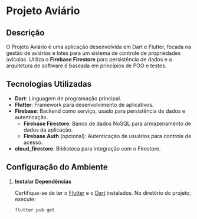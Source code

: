 # Projeto Aviário

## Descrição

O Projeto Aviário é uma aplicação desenvolvida em Dart e Flutter, focada na gestão de aviários e lotes para um sistema de controle de propriedades avícolas. Utiliza o **Firebase Firestore** para persistência de dados e a arquitetura de software é baseada em princípios de POO e testes.

## Tecnologias Utilizadas

- **Dart**: Linguagem de programação principal.
- **Flutter**: Framework para desenvolvimento de aplicativos.
- **Firebase**: Backend como serviço, usado para persistência de dados e autenticação.
  - **Firebase Firestore**: Banco de dados NoSQL para armazenamento de dados da aplicação.
  - **Firebase Auth** (opcional): Autenticação de usuários para controle de acesso.
- **cloud_firestore**: Biblioteca para integração com o Firestore.

## Configuração do Ambiente

1. **Instalar Dependências**

   Certifique-se de ter o [Flutter](https://flutter.dev/docs/get-started/install) e o [Dart](https://dart.dev/get-dart) instalados. No diretório do projeto, execute:

   ```bash
   flutter pub get
